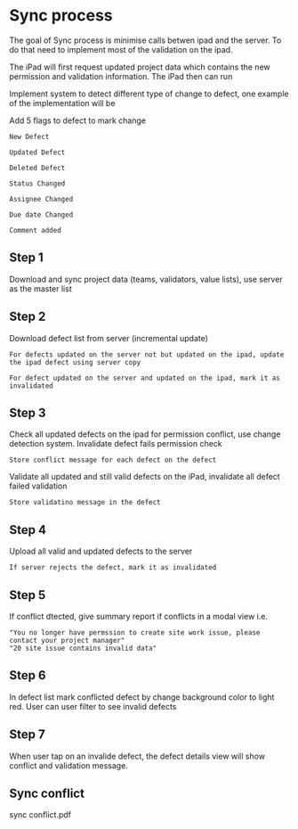 Sync process
============

The goal of Sync process is minimise calls betwen ipad and the server.  To do that need to implement most of the validation
on the ipad.  

The iPad will first request updated project data which contains the new permission and validation information.  The iPad then
can run 


Implement system to detect different type of change to defect, one example of the implementation will be

Add 5 flags to defect to mark change 

    New Defect

    Updated Defect
    
    Deleted Defect

    Status Changed

    Assignee Changed

    Due date Changed

    Comment added

Step 1
------

Download and sync project data (teams, validators, value lists), use server as the master list

Step 2 
------
Download defect list from server (incremental update)

    For defects updated on the server not but updated on the ipad, update the ipad defect using server copy

    For defect updated on the server and updated on the ipad, mark it as invalidated

Step 3
------

Check all updated defects on the ipad for permission conflict, use change detection system.  Invalidate defect fails permission check

    Store conflict message for each defect on the defect

Validate all updated and still valid defects on the iPad, invalidate all defect failed validation

    Store validatino message in the defect

Step 4
------
Upload all valid and updated defects to the server

    If server rejects the defect, mark it as invalidated

Step 5
------
If conflict dtected, give summary report if conflicts in a modal view i.e.

    "You no longer have permssion to create site work issue, please contact your project manager"
    "20 site issue contains invalid data"

Step 6
------
In defect list mark conflicted defect by change background color to light red. 
User can user filter to see invalid defects

Step 7 
------
When user tap on an invalide defect, the defect details view will show conflict and validation message.

Sync conflict
-------------
sync conflict.pdf
